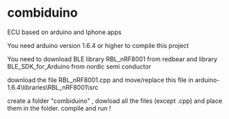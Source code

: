 # combiduino
ECU based on arduino and Iphone apps

You need arduino version 1.6.4 or higher to compile this project

You need to download BLE library RBL_nRF8001 from redbear 
and library BLE_SDK_for_Arduino from nordic semi conductor

download the file RBL_nRF8001.cpp and move/replace this file in arduino-1.6.4\libraries\RBL_nRF8001\src

create a folder "combiduino" , dowload all the files (except .cpp) and place them in the folder. compile and run !



